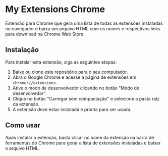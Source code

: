 # My Extensions Chrome

Extensão para Chrome que gera uma lista de todas as extensões instaladas no navegador e baixa um arquivo HTML com os nomes e respectivos links para download na Chrome Web Store.

## Instalação

Para instalar esta extensão, siga as seguintes etapas:

1. Baixe ou clone este repositório para o seu computador.
2. Abra o Google Chrome e acesse a página de extensões em `chrome://extensions`.
3. Ative o modo de desenvolvedor clicando no botão "Modo de desenvolvedor".
4. Clique no botão "Carregar sem compactação" e selecione a pasta raiz da extensão.
5. A extensão deve estar instalada e pronta para ser usada.

## Como usar

Após instalar a extensão, basta clicar no ícone da extensão na barra de ferramentas do Chrome para gerar a lista de extensões instaladas e baixar o arquivo HTML.
